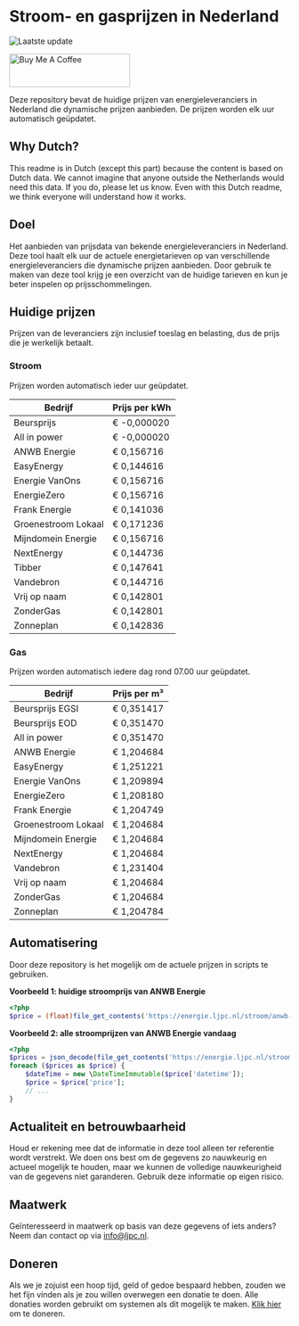 # Stroom- en gasprijzen in Nederland

![Laatste update](https://img.shields.io/badge/laatste%20update-2025--06--07%2015%3A00%20CET-brightgreen)

<a href="https://www.buymeacoffee.com/Lars-" target="_blank"><img src="https://cdn.buymeacoffee.com/buttons/v2/default-orange.png" alt="Buy Me A Coffee" height="60" style="height: 60px !important;width: 217px !important;" ></a>

Deze repository bevat de huidige prijzen van energieleveranciers in Nederland die dynamische prijzen aanbieden. De prijzen worden elk uur automatisch geüpdatet.

## Why Dutch?

This readme is in Dutch (except this part) because the content is based on Dutch data. We cannot imagine that anyone outside the Netherlands would need this data. If you do, please let us know. Even with this Dutch readme, we think
everyone will understand how it works.

## Doel

Het aanbieden van prijsdata van bekende energieleveranciers in Nederland. Deze tool haalt elk uur de actuele energietarieven op van verschillende energieleveranciers die dynamische prijzen aanbieden. Door gebruik te maken van deze tool
krijg je een overzicht van de huidige tarieven en kun je beter inspelen op prijsschommelingen.

## Huidige prijzen

Prijzen van de leveranciers zijn inclusief toeslag en belasting, dus de prijs die je werkelijk betaalt.

### Stroom

Prijzen worden automatisch ieder uur geüpdatet.

 Bedrijf | Prijs per kWh 
---------|---------------
Beursprijs | € -0,000020
All in power | € -0,000020
ANWB Energie | € 0,156716
EasyEnergy | € 0,144616
Energie VanOns | € 0,156716
EnergieZero | € 0,156716
Frank Energie | € 0,141036
Groenestroom Lokaal | € 0,171236
Mijndomein Energie | € 0,156716
NextEnergy | € 0,144736
Tibber | € 0,147641
Vandebron | € 0,144716
Vrij op naam | € 0,142801
ZonderGas | € 0,142801
Zonneplan | € 0,142836


### Gas

Prijzen worden automatisch iedere dag rond 07.00 uur geüpdatet.

 Bedrijf | Prijs per m³ 
---------|--------------
Beursprijs EGSI | € 0,351417
Beursprijs EOD | € 0,351470
All in power | € 0,351470
ANWB Energie | € 1,204684
EasyEnergy | € 1,251221
Energie VanOns | € 1,209894
EnergieZero | € 1,208180
Frank Energie | € 1,204749
Groenestroom Lokaal | € 1,204684
Mijndomein Energie | € 1,204684
NextEnergy | € 1,204684
Vandebron | € 1,231404
Vrij op naam | € 1,204684
ZonderGas | € 1,204684
Zonneplan | € 1,204784


## Automatisering

Door deze repository is het mogelijk om de actuele prijzen in scripts te gebruiken.

**Voorbeeld 1: huidige stroomprijs van ANWB Energie**

```php
<?php
$price = (float)file_get_contents('https://energie.ljpc.nl/stroom/anwb-energie-nu.txt');

```

**Voorbeeld 2: alle stroomprijzen van ANWB Energie vandaag**

```php
<?php
$prices = json_decode(file_get_contents('https://energie.ljpc.nl/stroom/all-in-power-vandaag.json'),true);
foreach ($prices as $price) {
    $dateTime = new \DateTimeImmutable($price['datetime']);
    $price = $price['price'];
    // ...
}
```

## Actualiteit en betrouwbaarheid

Houd er rekening mee dat de informatie in deze tool alleen ter referentie wordt verstrekt. We doen ons best om de gegevens zo nauwkeurig en actueel mogelijk te houden, maar we kunnen de volledige nauwkeurigheid van de gegevens niet
garanderen. Gebruik deze informatie op eigen risico.

## Maatwerk

Geïnteresseerd in maatwerk op basis van deze gegevens of iets anders? Neem dan contact op
via [info@ljpc.nl](mailto:info@ljpc.nl?subject=Energie%20prijzen).

## Doneren

Als we je zojuist een hoop tijd, geld of gedoe bespaard hebben, zouden we het fijn vinden als je zou willen overwegen een
donatie te doen. Alle donaties worden gebruikt om systemen als dit mogelijk te
maken. [Klik hier](https://www.buymeacoffee.com/Lars-) om te doneren.
